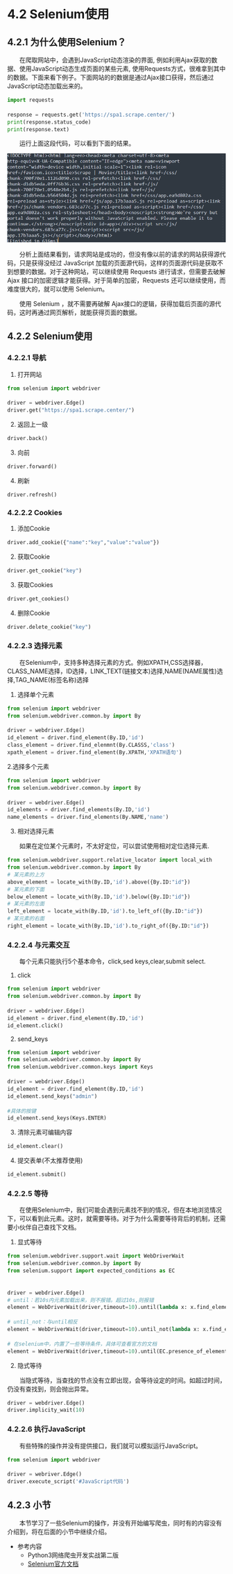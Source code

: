 # 4.2 Selenium使用

## 4.2.1 为什么使用Selenium？

&emsp;&emsp;在爬取网站中，会遇到JavaScript动态渲染的界面, 例如利用Ajax获取的数据、使用JavaScript动态生成页面的某些元素,
使用Requests方式，很难拿到其中的数据。下面来看下例子。下面网站的的数据是通过Ajax接口获得，然后通过JavaScript动态加载出来的。

```python
import requests

response = requests.get('https://spa1.scrape.center/')
print(response.status_code)
print(response.text)
```

&emsp;&emsp;运行上面这段代码，可以看到下面的结果。

  ![](../images/chapter04/02.png)

&emsp;&emsp;分析上面结果看到，请求网站是成功的，但没有像以前的请求的网站获得源代码，只是获得没经过 JavaScript 加载的页面源代码，这样的页面源代码是获取不到想要的数据。对于这种网站，可以继续使用 Requests 进行请求，但需要去破解 Ajax 接口的加密逻辑才能获得。对于简单的加密，Requests 还可以继续使用，而难度很大的，就可以使用 Selenium。

&emsp;&emsp;使用 Selenium ，就不需要再破解 Ajax接口的逻辑，获得加载后页面的源代码，这时再通过网页解析，就能获得页面的数据。

## 4.2.2 Selenium使用

### 4.2.2.1 导航
1. 打开网站

```python
from selenium import webdriver

driver = webdriver.Edge()
driver.get("https://spa1.scrape.center/")
```

2. 返回上一级

```python
driver.back()
```

3. 向前

```python
driver.forward()
```

4. 刷新

```python
driver.refresh()
```

### 4.2.2.2 Cookies

1. 添加Cookie

```python
driver.add_cookie({"name":"key","value":"value"})
``` 

2. 获取Cookie

```python
driver.get_cookie("key")
```

3. 获取Cookies

```python
driver.get_cookies()
```

4. 删除Cookie

```python
driver.delete_cookie("key")
```

### 4.2.2.3 选择元素
&emsp;&emsp;在Selenium中，支持多种选择元素的方式。例如XPATH,CSS选择器，CLASS_NAME选择，ID选择，LINK_TEXT(链接文本)选择,NAME(NAME属性)选择,TAG_NAME(标签名称)选择
1. 选择单个元素

```python
from selenium import webdriver
from selenium.webdriver.common.by import By

driver = webdriver.Edge()
id_element = driver.find_element(By.ID,'id')
class_element = driver.find_elenmnt(By.CLASSS,'class')
xpath_element = driver.find_element(By.XPATH,'XPATH语句')
```

2.选择多个元素

```python
from selenium import webdriver
from selenium.webdriver.common.by import By

driver = webdriver.Edge()
id_elements = driver.find_elements(By.ID,'id')
name_elements = driver.find_elements(By.NAME,'name')
```

3. 相对选择元素

&emsp;&emsp;如果在定位某个元素时，不太好定位，可以尝试使用相对定位选择元素.
```python
from selenium.webdriver.support.relative_locator import local_with
from selenium.webdriver.common.by import By
# 某元素的上方
above_element = locate_with(By.ID,'id').above({By.ID:"id"})
# 某元素的下面
below_element = locate_with(By.ID,'id').below({By.ID:"id"})
# 某元素的左面
left_element = locate_with(By.ID,'id').to_left_of({By.ID:"id"})
# 某元素的右面
right_element = locate_with(By.ID,'id').to_right_of({By.ID:"id"})
```

### 4.2.2.4 与元素交互

&emsp;&emsp;每个元素只能执行5个基本命令，click,sed keys,clear,submit select.

1. click

```python
from selenium import webdriver
from selenium.webdriver.common.by import By

driver = webdriver.Edge()
id_element = driver.find_element(By.ID,'id')
id_element.click()
```

2. send_keys

```python
from selenium import webdriver
from selenium.webdriver.common.by import By
from selenium.webdriver.common.keys import Keys

driver = webdriver.Edge()
id_element = driver.find_element(By.ID,'id')
id_element.send_keys("admin")

#具体的按键
id_element.send_keys(Keys.ENTER)
``` 

3. 清除元素可编辑内容

```python
id_element.clear()
```

4. 提交表单(不太推荐使用)

```python
id_element.submit()
```

### 4.2.2.5 等待

&emsp;&emsp;在使用Selenium中，我们可能会遇到元素找不到的情况，但在本地浏览情况下，可以看到此元素。这时，就需要等待。对于为什么需要等待背后的机制，还需要小伙伴自己查找下文档。

1. 显式等待

```python
from selenium.webdriver.support.wait import WebDriverWait
from selenium.webdriver.common.by import By
from selenium.support import expected_conditions as EC


driver = webdriver.Edge()
# until：若10s内元素加载出来，则不报错。超过10s,则报错
element = WebDriverWait(driver,timeout=10).until(lambda x: x.find_element(By.ID,'id'))

# until_not：与until相反
element = WebDriverWait(driver,timeout=10).until_not(lambda x: x.find_element(By.ID,'id'))

# 在selenium中，内置了一些等待条件，具体可查看官方的文档
element = WebDriverWait(driver,timeout=10).until(EC.presence_of_element_located((By.ID,'id')))
```

2. 隐式等待

&emsp;&emsp;当隐式等待，当查找的节点没有立即出现，会等待设定的时间。如超过时间，仍没有查找到，则会抛出异常。
```python
driver = webdriver.Edge()
driver.implicity_wait(10)
```

### 4.2.2.6 执行JavaScript
&emsp;&emsp;有些特殊的操作并没有提供接口，我们就可以模拟运行JavaScript。

```python
from selenium import webdriver

driver = webriver.Edge()
driver.execute_script('#JavaScript代码')
```

## 4.2.3 小节
&emsp;&emsp;本节学习了一些Selenium的操作，并没有开始编写爬虫，同时有的内容没有介绍到，将在后面的小节中继续介绍。

- 参考内容
    - Python3网络爬虫开发实战第二版
    - [Selenium官方文档](https://www.selenium.dev/)